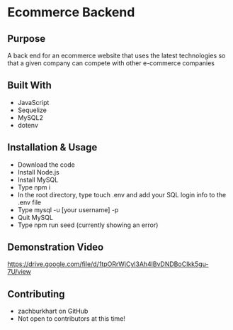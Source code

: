 # Ecommerce Backend

## Purpose
A back end for an ecommerce website that uses the latest technologies so that a given company can compete with other e-commerce companies

## Built With
- JavaScript
- Sequelize
- MySQL2
- dotenv

## Installation & Usage
- Download the code
- Install Node.js
- Install MySQL
- Type npm i
- In the root directory, type touch .env and add your SQL login info to the .env file
- Type mysql -u [your username] -p
- Quit MySQL
- Type npm run seed (currently showing an error)

## Demonstration Video
https://drive.google.com/file/d/1tpORrWjCyl3Ah4lBvDNDBoCIkk5gu-7U/view

## Contributing
- zachburkhart on GitHub
- Not open to contributors at this time!